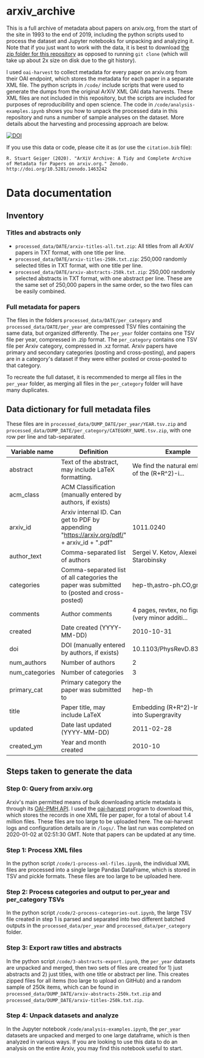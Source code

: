 # arxiv_archive

This is a full archive of metadata about papers on arxiv.org, from the start of the site in 1993 to the end of 2019, including the python scripts used to process the dataset and Jupyter notebooks for unpacking and analyzing it. Note that if you just want to work with the data, it is best to download [the zip folder for this repository](https://github.com/staeiou/arxiv_archive/archive/master.zip) as opposed to running `git clone` (which will take up about 2x size on disk due to the git history). 

I used `oai-harvest` to collect metadata for every paper on arxiv.org from their OAI endpoint, which stores the metadata for each paper in a separate XML file. The python scripts in `/code/` include scripts that were used to generate the dumps from the original ArXiV XML OAI data harvests. These XML files are not included in this repository, but the scripts are included for purposes of reproducibility and open science. The code in `/code/analysis-examples.ipynb` shows you how to unpack the processed data in this repository and runs a number of sample analyses on the dataset. More details about the harvesting and processing approach are below. 

[![DOI](https://zenodo.org/badge/DOI/10.5281/zenodo.1463242.svg)](https://doi.org/10.5281/zenodo.1463242)

If you use this data or code, please cite it as (or use the `citation.bib` file):

``` R. Stuart Geiger (2020). "ArXiV Archive: A Tidy and Complete Archive of Metadata for Papers on arxiv.org." Zenodo. http://doi.org/10.5281/zenodo.1463242  ```


# Data documentation

## Inventory

### Titles and abstracts only

 - `processed_data/DATE/arxiv-titles-all.txt.zip`: All titles from all ArXiV papers in TXT format, with one title per line.
 - `processed_data/DATE/arxiv-titles-250k.txt.zip`: 250,000 randomly selected titles in TXT format, with one title per line.
 - `processed_data/DATE/arxiv-abstracts-250k.txt.zip`: 250,000 randomly selected abstracts in TXT format, with one abstract per line. These are the same set of 250,000 papers in the same order, so the two files can be easily combined.

### Full metadata for papers

The files in the folders `processed_data/DATE/per_category` and `processed_data/DATE/per_year` are compressed TSV files containing the same data, but organized differently. The `per_year` folder contains one TSV file per year, compressed in .zip format. The `per_category` contains one TSV file per Arxiv category, compressed in .xz format. Arxiv papers have primary and secondary categories (posting and cross-posting), and papers are in a category's dataset if they were either posted or cross-posted to that category. 

To recreate the full dataset, it is recommended to merge all files in the `per_year` folder, as merging all files in the `per_category` folder will have many duplicates.

## Data dictionary for full metadata files

These files are in `processed_data/DUMP_DATE/per_year/YEAR.tsv.zip` and `processed_data/DUMP_DATE/per_category/CATEGORY_NAME.tsv.zip`, with one row per line and tab-separated.

| Variable name  | Definition                                                                                  | Example                                           |
|----------------|---------------------------------------------------------------------------------------------|---------------------------------------------------|
| abstract       | Text of the abstract, may include LaTeX formatting.                                         | We find the natural embedding of the (R+R^2)-i... |
| acm_class      | ACM Classification (manually entered by authors, if exists)                                 |                                                |
| arxiv_id       | Arxiv internal ID. Can get to PDF by appending "https://arxiv.org/pdf/" + arxiv_id + ".pdf" | 1011.0240                                         |
| author_text    | Comma-separated list of authors                                                             | Sergei V. Ketov, Alexei A. Starobinsky            |
| categories     | Comma-separated list of all categories the paper was submitted to (posted and cross-posted) | hep-th,astro-ph.CO,gr-qc                          |
| comments       | Author comments                                                                             | 4 pages, revtex, no figures (very minor additi... |
| created        | Date created (YYYY-MM-DD)                                                                   | 2010-10-31                                        |
| doi            | DOI (manually entered by authors, if exists)                                                | 10.1103/PhysRevD.83.063512                        |
| num_authors    | Number of authors                                                                           | 2                                                 |
| num_categories | Number of categories                                                                        | 3                                                 |
| primary_cat    | Primary category the paper was submitted to                                                 | hep-th                                            |
| title          | Paper title, may include LaTeX                                                              | Embedding (R+R^2)-Inflation into Supergravity     |
| updated        | Date last updated (YYYY-MM-DD)                                                              | 2011-02-28                                        |
| created_ym     | Year and month created                                                                      | 2010-10                                           |

## Steps taken to generate the data

### Step 0: Query from arxiv.org

Arxiv's main permitted means of bulk downloading article metadata is through its [OAI-PMH API](https://arxiv.org/help/bulk_data). I used the [oai-harvest](https://github.com/bloomonkey/oai-harvest) program to download this, which stores the records in one XML file per paper, for a total of about 1.4 million files. These files are too large to be uploaded here. The oai-harvest logs and configuration details are in `/logs/`. The last run was completed on 2020-01-02 at 02:51:30 GMT. Note that papers can be updated at any time.

### Step 1: Process XML files

In the python script `/code/1-process-xml-files.ipynb`, the individual XML files are processed into a single large Pandas DataFrame, which is stored in TSV and pickle formats. These files are too large to be uploaded here.

### Step 2: Process categories and output to per_year and per_category TSVs

In the python script `/code/2-process-categories-out.ipynb`, the large TSV file created in step 1 is parsed and separated into two different batched outputs in the `processed_data/per_year` and `processed_data/per_category` folder. 

### Step 3: Export raw titles and abstracts

In the python script `/code/3-abstracts-export.ipynb`, the `per_year` datasets are unpacked and merged, then two sets of files are created for 1) just abstracts and 2) just titles, with one title or abstract per line. This creates zipped files for all items (too large to upload on GitHub) and a random sample of 250k items, which can be found in `processed_data/DUMP_DATE/arxiv-abstracts-250k.txt.zip` and `processed_data/DUMP_DATE/arxiv-titles-250k.txt.zip`.

### Step 4: Unpack datasets and analyze

In the Jupyter notebook `/code/analysis-examples.ipynb`, the `per_year` datasets are unpacked and merged to one large dataframe, which is then analyzed in various ways. If you are looking to use this data to do an analysis on the entire Arxiv, you may find this notebook useful to start.
